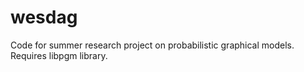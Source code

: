 # wesdag
Code for summer research project on probabilistic graphical models.
Requires libpgm library.
